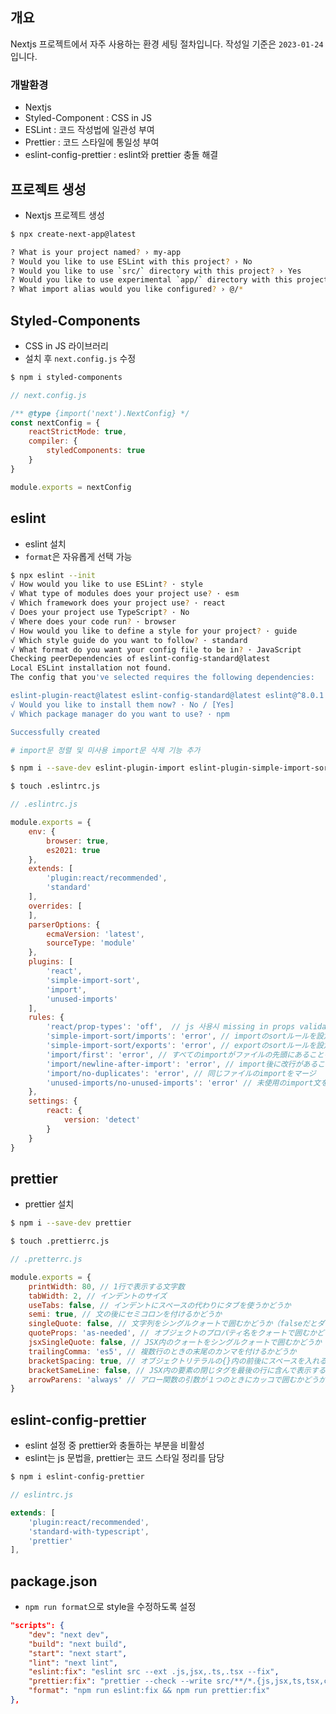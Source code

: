 ## 개요
Nextjs 프로젝트에서 자주 사용하는 환경 세팅 절차입니다. 작성일 기준은 `2023-01-24`입니다.

### 개발환경
- Nextjs
- Styled-Component : CSS in JS
- ESLint : 코드 작성법에 일관성 부여
- Prettier : 코드 스타일에 통일성 부여
- eslint-config-prettier :  eslint와 prettier 충돌 해결


## 프로젝트 생성
- Nextjs 프로젝트 생성
```bash
$ npx create-next-app@latest

? What is your project named? › my-app
? Would you like to use ESLint with this project? › No
? Would you like to use `src/` directory with this project? › Yes
? Would you like to use experimental `app/` directory with this project? › No
? What import alias would you like configured? › @/*
```


## Styled-Components
- CSS in JS 라이브러리
- 설치 후 `next.config.js` 수정
```bash
$ npm i styled-components
```

```js
// next.config.js

/** @type {import('next').NextConfig} */
const nextConfig = {
	reactStrictMode: true,
	compiler: {
		styledComponents: true
	}
}

module.exports = nextConfig
```


## eslint
- eslint 설치
- `format`은 자유롭게 선택 가능
```bash
$ npx eslint --init
√ How would you like to use ESLint? · style
√ What type of modules does your project use? · esm
√ Which framework does your project use? · react
√ Does your project use TypeScript? · No
√ Where does your code run? · browser
√ How would you like to define a style for your project? · guide
√ Which style guide do you want to follow? · standard
√ What format do you want your config file to be in? · JavaScript
Checking peerDependencies of eslint-config-standard@latest
Local ESLint installation not found.
The config that you've selected requires the following dependencies:

eslint-plugin-react@latest eslint-config-standard@latest eslint@^8.0.1 eslint-plugin-import@^2.25.2 eslint-plugin-n@^15.0.0 eslint-plugin-promise@^6.0.0
√ Would you like to install them now? · No / [Yes]
√ Which package manager do you want to use? · npm

Successfully created
```

```bash
# import문 정렬 및 미사용 import문 삭제 기능 추가

$ npm i --save-dev eslint-plugin-import eslint-plugin-simple-import-sort eslint-plugin-unused-imports

$ touch .eslintrc.js
```

```js
// .eslintrc.js

module.exports = {
	env: {
		browser: true,
		es2021: true
	},
	extends: [
		'plugin:react/recommended',
		'standard'
	],
	overrides: [
	],
	parserOptions: {
		ecmaVersion: 'latest',
		sourceType: 'module'
	},
	plugins: [
		'react',
		'simple-import-sort',
		'import',
		'unused-imports'
	],
	rules: {
		'react/prop-types': 'off',  // js 사용시 missing in props validation 에러 제거
		'simple-import-sort/imports': 'error', // importのsortルールを設定
		'simple-import-sort/exports': 'error', // exportのsortルールを設定
		'import/first': 'error', // すべてのimportがファイルの先頭にあることを確認
		'import/newline-after-import': 'error', // import後に改行があることを確認
		'import/no-duplicates': 'error', // 同じファイルのimportをマージ
		'unused-imports/no-unused-imports': 'error' // 未使用のimport文を削除
	},
	settings: {
		react: {
			version: 'detect'
		}
	}
}
```


## prettier
- prettier 설치
```bash
$ npm i --save-dev prettier

$ touch .prettierrc.js
```

```js
// .pretterrc.js

module.exports = {
	printWidth: 80, // 1行で表示する文字数
	tabWidth: 2, // インデントのサイズ
	useTabs: false, // インデントにスペースの代わりにタブを使うかどうか
	semi: true, // 文の後にセミコロンを付けるかどうか
	singleQuote: false, // 文字列をシングルクォートで囲むかどうか（falseだとダブルクォート）
	quoteProps: 'as-needed', // オブジェクトのプロパティ名をクォートで囲むかどうか
	jsxSingleQuote: false, // JSX内のクォートをシングルクォートで囲むかどうか
	trailingComma: 'es5', // 複数行のときの末尾のカンマを付けるかどうか
	bracketSpacing: true, // オブジェクトリテラルの{}内の前後にスペースを入れるかどうか
	bracketSameLine: false, // JSX内の要素の閉じタグを最後の行に含んで表示するか
	arrowParens: 'always' // アロー関数の引数が１つのときにカッコで囲むかどうか
}
```


## eslint-config-prettier
- eslint 설정 중 prettier와 충돌하는 부분을 비활성
- eslint는 js 문법을, prettier는 코드 스타일 정리를 담당

```bash
$ npm i eslint-config-prettier
```

```js
// eslintrc.js

extends: [
	'plugin:react/recommended',
	'standard-with-typescript',
	'prettier'
],
```
  

## package.json
- `npm run format`으로 style을 수정하도록 설정
```json
"scripts": {
	"dev": "next dev",
	"build": "next build",
	"start": "next start",
	"lint": "next lint",
	"eslint:fix": "eslint src --ext .js,jsx,.ts,.tsx --fix",
	"prettier:fix": "prettier --check --write src/**/*.{js,jsx,ts,tsx,css,scss,md,mdx}",
	"format": "npm run eslint:fix && npm run prettier:fix"
},
```
